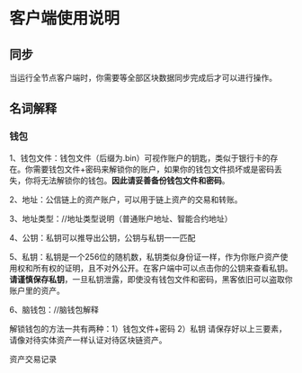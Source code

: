 # 客户端使用说明

## 同步

当运行全节点客户端时，你需要等全部区块数据同步完成后才可以进行操作。

## 名词解释

### 钱包

1、钱包文件：钱包文件（后缀为.bin）可视作账户的钥匙，类似于银行卡的存在。你需要钱包文件+密码来解锁你的账户，如果你的钱包文件损坏或是密码丢失，你将无法解锁你的钱包。**因此请妥善备份钱包文件和密码**。

2、地址：公信链上的资产账户，可以用于链上资产的交易和转账。

3、地址类型：//地址类型说明（普通账户地址、智能合约地址）

4、公钥：私钥可以推导出公钥，公钥与私钥一一匹配

5、私钥：私钥是一个256位的随机数，私钥类似身份证一样，作为你账户资产使用权和所有权的证明，且不对外公开。在客户端中可以点击你的公钥来查看私钥。**请谨慎保存私钥**，一旦私钥泄露，即使没有钱包文件和密码，黑客依旧可以盗取你账户里的资产。

6、脑钱包：//脑钱包解释

解锁钱包的方法一共有两种：1）钱包文件+密码       2）私钥      请保存好以上三要素，请像对待实体资产一样认证对待区块链资产。



资产交易记录

